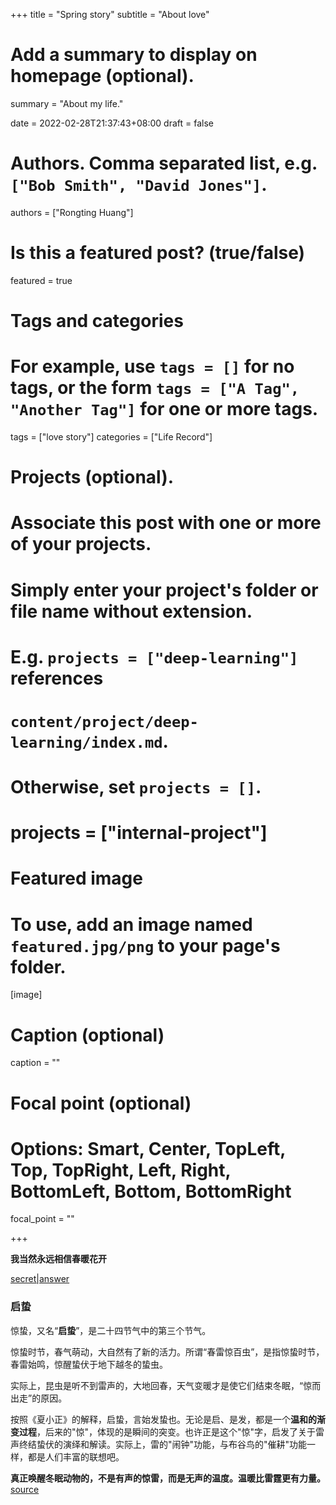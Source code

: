 +++
title = "Spring story"
subtitle = "About love"

# Add a summary to display on homepage (optional).
summary = "About my life."

date = 2022-02-28T21:37:43+08:00
draft = false

# Authors. Comma separated list, e.g. `["Bob Smith", "David Jones"]`.
authors = ["Rongting Huang"]

# Is this a featured post? (true/false)
featured = true

# Tags and categories
# For example, use `tags = []` for no tags, or the form `tags = ["A Tag", "Another Tag"]` for one or more tags.
 tags = ["love story"]
 categories = ["Life Record"]

# Projects (optional).
#   Associate this post with one or more of your projects.
#   Simply enter your project's folder or file name without extension.
#   E.g. `projects = ["deep-learning"]` references 
#   `content/project/deep-learning/index.md`.
#   Otherwise, set `projects = []`.
# projects = ["internal-project"]

# Featured image
# To use, add an image named `featured.jpg/png` to your page's folder. 
[image]
  # Caption (optional)
  caption = ""

  # Focal point (optional)
  # Options: Smart, Center, TopLeft, Top, TopRight, Left, Right, BottomLeft, Bottom, BottomRight
  focal_point = ""

+++


**我当然永远相信春暖花开**

[secret|answer](https://music.163.com/playlist?id=7281573705&userid=109786838)

### 启蛰

惊蛰，又名“**启蛰**”，是二十四节气中的第三个节气。

惊蛰时节，春气萌动，大自然有了新的活力。所谓“春雷惊百虫”，是指惊蛰时节，春雷始鸣，惊醒蛰伏于地下越冬的蛰虫。

实际上，昆虫是听不到雷声的，大地回春，天气变暖才是使它们结束冬眠，“惊而出走”的原因。

按照《夏小正》的解释，启蛰，言始发蛰也。无论是启、是发，都是一个**温和的渐变过程**，后来的"惊"，体现的是瞬间的突变。也许正是这个"惊"字，启发了关于雷声终结蛰伏的演绎和解读。实际上，雷的"闹钟"功能，与布谷鸟的"催耕"功能一样，都是人们丰富的联想吧。

**真正唤醒冬眠动物的，不是有声的惊雷，而是无声的温度。温暖比雷霆更有力量。**
[source](http://m.news.cctv.com/2019/03/05/ARTI0PIkuPpFX8EizNOgiFNP190305.shtml)

